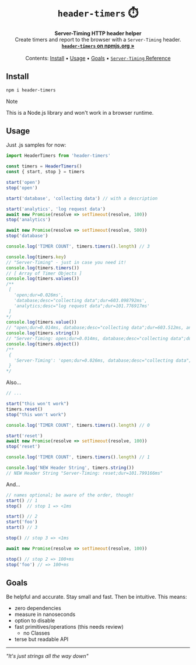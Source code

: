 <h1 align="center"><code>header-timers</code> ⏱️</h1>

<p align="center">
  <strong>Server-Timing HTTP header helper</strong><br>
  Create timers and report to the browser with a <code>Server-Timing</code> header.<br>
  <a href="https://www.npmjs.com/package/header-timers"><strong><code>header-timers</code> on npmjs.org »</strong></a><br>
  <br>
  Contents:
  <a href="#Install">Install</a>
  •
  <a href="#Usage">Usage</a>
  •
  <a href="#Goals">Goals</a>
  •
  <a href="https://developer.mozilla.org/en-US/docs/Web/HTTP/Headers/Server-Timing"><code>Server-Timing</code> Reference</a>
</p>

## Install

```sh
npm i header-timers
```

> [!NOTE]  
> This is a Node.js library and won't work in a browser runtime.

## Usage

Just .js samples for now:

```js
import HeaderTimers from 'header-timers'

const timers = HeaderTimers()
const { start, stop } = timers

start('open')
stop('open')

start('database', 'collecting data') // with a description

start('analytics', 'log request data')
await new Promise(resolve => setTimeout(resolve, 100))
stop('analytics')

await new Promise(resolve => setTimeout(resolve, 500))
stop('database')

console.log('TIMER COUNT', timers.timers().length) // 3

console.log(timers.key)
// "Server-Timing" - just in case you need it!
console.log(timers.timers())
// [ Array of Timer Objects ]
console.log(timers.values())
/**
 [
   'open;dur=0.026ms',
   'database;desc="collecting data";dur=603.098792ms',
   'analytics;desc="log request data";dur=101.776917ms'
 ]
*/
console.log(timers.value()) 
// "open;dur=0.014ms, database;desc="collecting data";dur=603.512ms, analytics;desc="log request data";dur=101.475709ms"
console.log(timers.string())
// "Server-Timing: open;dur=0.014ms, database;desc="collecting data";dur=603.512ms, analytics;desc="log request data";dur=101.475709ms"
console.log(timers.object())
/**
 {
   'Server-Timing': 'open;dur=0.026ms, database;desc="collecting data";dur=603.098792ms, analytics;desc="log request data";dur=101.776917ms'
 }
*/
```

Also...

```js
// ...

start("this won't work")
timers.reset()
stop("this won't work")

console.log('TIMER COUNT', timers.timers().length) // 0

start('reset')
await new Promise(resolve => setTimeout(resolve, 100))
stop('reset')

console.log('TIMER COUNT', timers.timers().length) // 1

console.log('NEW Header String', timers.string())
// NEW Header String "Server-Timing: reset;dur=101.799166ms"
```

And...

```js
// names optional; be aware of the order, though!
start() // 1
stop()  // stop 1 => <1ms

start() // 2
start('foo')
start() // 3

stop() // stop 3 => <1ms

await new Promise(resolve => setTimeout(resolve, 100))

stop() // stop 2 => 100+ms
stop('foo') // => 100+ms
```

## Goals

Be helpful and accurate. Stay small and fast. Then be intuitive. This means:

- zero dependencies
- measure in nanoseconds
- option to disable
- fast primitives/operations (this needs review)
  - no Classes
- terse but readable API

---

_"It's just strings all the way down"_

